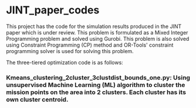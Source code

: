 # JINT_paper_codes

This project has the code for the simulation results produced in the JINT paper which is under review. This problem is formulated as a Mixed Integer Programming problem and solved using Gurobi. This problem is also solved using Constraint Programming (CP) method and OR-Tools' constraint programming solver is used for solving this problem.

The three-tiered optimization code is as follows:

### Kmeans_clustering_2cluster_3clustdist_bounds_one.py: Using unsupervised Machine Learning (ML) algorithm to cluster the mission points on the area into 2 clusters. Each cluster has its own cluster centroid.
